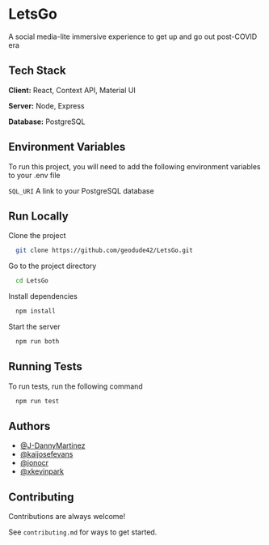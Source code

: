 
# LetsGo

A social media-lite immersive experience to get up and go out post-COVID era


## Tech Stack

**Client:** React, Context API, Material UI

**Server:** Node, Express

**Database:** PostgreSQL

  
## Environment Variables

To run this project, you will need to add the following environment variables to your .env file

`SQL_URI` A link to your PostgreSQL database

  
## Run Locally

Clone the project

```bash
  git clone https://github.com/geodude42/LetsGo.git
```

Go to the project directory

```bash
  cd LetsGo
```

Install dependencies

```bash
  npm install
```

Start the server

```bash
  npm run both
```

  
## Running Tests

To run tests, run the following command

```bash
  npm run test
```

  
## Authors

- [@J-DannyMartinez](https://github.com/J-DannyMartinez)
- [@kaijosefevans](https://github.com/kaijosefevans)
- [@jonocr](https://github.com/jonocr)
- [@xkevinpark](https://github.com/xkevinpark)  


## Contributing

Contributions are always welcome!

See `contributing.md` for ways to get started.


  